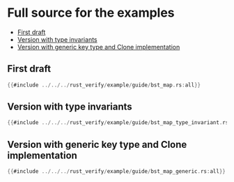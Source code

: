 # Full source for the examples

 * [First draft](#first-draft)
 * [Version with type invariants](#version-with-type-invariants)
 * [Version with generic key type and Clone implementation](#version-with-generic-key-type-and-clone-implementation)

## First draft

```rust
{{#include ../../../rust_verify/example/guide/bst_map.rs:all}}
```

## Version with type invariants

```rust
{{#include ../../../rust_verify/example/guide/bst_map_type_invariant.rs:all}}
```

## Version with generic key type and Clone implementation

```rust
{{#include ../../../rust_verify/example/guide/bst_map_generic.rs:all}}
```
